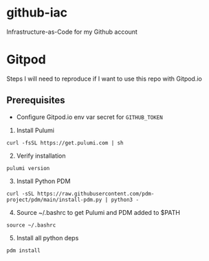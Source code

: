 # github-iac
Infrastructure-as-Code for my Github account


# Gitpod
Steps I will need to reproduce if I want to use this repo with Gitpod.io

## Prerequisites
- Configure Gitpod.io env var secret for `GITHUB_TOKEN`


1) Install Pulumi
```
curl -fsSL https://get.pulumi.com | sh
```

2) Verify installation
```
pulumi version
```

3) Install Python PDM
```
curl -sSL https://raw.githubusercontent.com/pdm-project/pdm/main/install-pdm.py | python3 -
```

4) Source ~/.bashrc to get Pulumi and PDM added to $PATH
```
source ~/.bashrc
```

5) Install all python deps
```
pdm install
```
